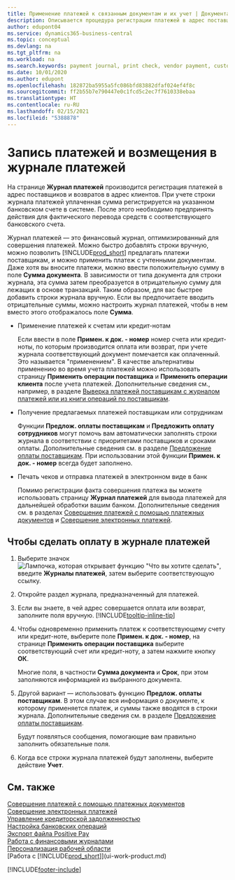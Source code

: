 ```yaml
---
title: Применение платежей к связанным документам и их учет | Документация Майкрософт
description: Описывается процедура регистрации платежей в адрес поставщиков и возвратов в адрес клиентов.
author: edupont04
ms.service: dynamics365-business-central
ms.topic: conceptual
ms.devlang: na
ms.tgt_pltfrm: na
ms.workload: na
ms.search.keywords: payment journal, print check, vendor payment, customer refund, creditor, debt, balance due, AP
ms.date: 10/01/2020
ms.author: edupont
ms.openlocfilehash: 182872ba5955a5fc086bfd83882dfaf024ef4f8c
ms.sourcegitcommit: ff2b55b7e790447e0c1fcd5c2ec7f7610338ebaa
ms.translationtype: HT
ms.contentlocale: ru-RU
ms.lasthandoff: 02/15/2021
ms.locfileid: "5388878"
---
```

# <a name="record-payments-and-refunds-in-the-payment-journal"></a>Запись платежей и возмещения в журнале платежей

На странице **Журнал платежей** производится регистрация платежей в адрес поставщиков и возвратов в адрес клиентов. При учете строки журнала платежей уплаченная сумма регистрируется на указанном банковском счете в системе. После этого необходимо предпринять действия для фактического перевода средств с соответствующего банковского счета.  

Журнал платежей — это финансовый журнал, оптимизированный для совершения платежей. Можно быстро добавлять строки вручную, можно позволить [!INCLUDE[prod_short](includes/prod_short.md)] предлагать платежи поставщикам, и можно применить платеж с учтенными документам. Даже хотя вы вносите платежи, можно ввести положительную сумму в поле **Сумма документа**. В зависимости от типа документа для строки журнала, эта сумма затем преобразуется в отрицательную сумму для лежащих в основе транзакций. Таким образом, для вас быстрее добавить строки журнала вручную. Если вы предпочитаете вводить отрицательные суммы, можно настроить журнал платежей, чтобы в нем вместо этого отображалось поле **Сумма**.  

- Применение платежей к счетам или кредит-нотам

    Если ввести в поле **Примен. к док. - номер** номер счета или кредит-ноты, по которым производится оплата или возврат, при учете журнала соответствующий документ помечается как оплаченный. Это называется "применением". В качестве альтернативы применению во время учета платежей можно использовать страницу **Применить операции поставщика** и **Применить операции клиента** после учета платежей. Дополнительные сведения см., например, в разделе [Выверка платежей поставщикам с журналом платежей или из книги операций по поставщикам](payables-how-apply-purchase-transactions-manually.md).  

- Получение предлагаемых платежей поставщикам или сотрудникам

    Функции **Предлож. оплаты поставщикам** и **Предложить оплату сотрудников** могут помочь вам автоматически заполнять строки журнала в соответствии с приоритетами поставщиков и сроками оплаты. Дополнительные сведения см. в разделе [Предложение оплаты поставщикам](payables-how-suggest-vendor-payments.md). При использовании этой функции **Примен. к док. - номер** всегда будет заполнено.  

- Печать чеков и отправка платежей в электронном виде в банк

    Помимо регистрации факта совершения платежа вы можете использовать страницу **Журнал платежей** для вывода платежей для дальнейшей обработки вашим банком. Дополнительные сведения см. в разделах [Совершение платежей с помощью платежных документов](payables-how-work-checks.md) и [Совершение электронных платежей](finance-make-payments-with-bank-data-conversion-service-or-sepa-credit-transfer.md#exporting-payments-to-a-bank-file).  

## <a name="to-make-payments-in-the-payment-journal"></a>Чтобы сделать оплату в журнале платежей

1. Выберите значок ![Лампочка, которая открывает функцию "Что вы хотите сделать"](media/ui-search/search_small.png "Что вы хотите сделать"), введите **Журналы платежей**, затем выберите соответствующую ссылку.
2. Откройте раздел журнала, предназначенный для платежей.
3. Если вы знаете, в чей адрес совершается оплата или возврат, заполните поля вручную. [!INCLUDE[tooltip-inline-tip](includes/tooltip-inline-tip_md.md)]
4. Чтобы одновременно применить платеж к соответствующему счету или кредит-ноте, выберите поле **Примен. к док. - номер**, на странице **Применить операции поставщика** выберите соответствующий счет или кредит-ноту, а затем нажмите кнопку **ОК**.

    Многие поля, в частности **Сумма документа** и **Срок**, при этом заполняются информацией из выбранного документа.
5. Другой вариант — использовать функцию **Предлож. оплаты поставщикам**. В этом случае вся информация о документе, к которому применяется платеж, и суммы также вводятся в строки журнала. Дополнительные сведения см. в разделе [Предложение оплаты поставщикам](payables-how-suggest-vendor-payments.md).

    Будут появляться сообщения, помогающие вам правильно заполнить обязательные поля.
6.  Когда все строки журнала платежей будут заполнены, выберите действие **Учет**.

## <a name="see-also"></a>См. также
[Совершение платежей с помощью платежных документов](payables-how-work-checks.md)  
[Совершение электронных платежей](finance-make-payments-with-bank-data-conversion-service-or-sepa-credit-transfer.md#exporting-payments-to-a-bank-file)  
[Управление кредиторской задолженностью](payables-manage-payables.md)  
[Настройка банковских операций](bank-setup-banking.md)  
[Экспорт файла Positive Pay](finance-how-positive-pay.md)  
[Работа с финансовыми журналами](ui-work-general-journals.md)  
[Персонализация рабочей области](ui-personalization-user.md)  
[Работа с [!INCLUDE[prod_short](includes/prod_short.md)]](ui-work-product.md)  


[!INCLUDE[footer-include](includes/footer-banner.md)]